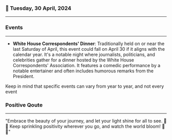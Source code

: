 ### 📅 Tuesday, 30 April, 2024
------
### Events
------
- **White House Correspondents' Dinner**: Traditionally held on or near the last Saturday of April, this event could fall on April 30 if it aligns with the calendar year. It's a notable night where journalists, politicians, and celebrities gather for a dinner hosted by the White House Correspondents' Association. It features a comedic performance by a notable entertainer and often includes humorous remarks from the President.

Keep in mind that specific events can vary from year to year, and not every event
### Positive Qoute
------
"Embrace the beauty of your journey, and let your light shine for all to see. 🌟🚀 Keep sprinkling positivity wherever you go, and watch the world bloom! 💐✨"
